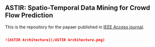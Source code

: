 ## ASTIR: Spatio-Temporal Data Mining for Crowd Flow Prediction

This is the repository for the papaer published in [IEEE Access journal](https://ieeexplore.ieee.org/document/8889654).


```markdown

![ASTIR Architecture](/ASTIR Architecture.png)
```
